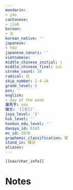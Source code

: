 ```yaml
---
mandarin:
- yào
cantonese:
- jiu6
korean:
- 요
korean_native: ''
japanese:
- YOU
japanese_nanori: ''
vietnamese:
middle_chinese_initial: j
middle_chinese_final: iᴇu
stroke_count: 18
radical: 日
skip_number: 1-4-14
grade_level: 6
pos: ''
english:
- day of the week
羅馬字: you
韓文: '[[욧]]'
joyo_level: '2'
hsk_level: ''
hanmun_edu_level: ''
danayo_id: 6143
mc_id: 2876
graphemic_classification: 翟
stand_in: 曜日
aliases:
---
```

```meta-bind-embed
[[nav/char_info]]
```

# Notes

